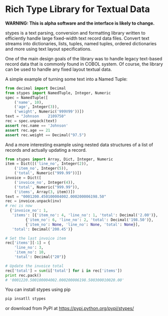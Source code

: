 Rich Type Library for Textual Data
==================================

**WARNING: This is alpha software and the interface is likely to change.**

stypes is a text parsing, conversion and formatting library written to
efficiently handle large fixed-width text record data files. Convert text
streams into dictionaries, lists, tuples, named tuples, ordered dictionaries
and more using text layout specifications.

One of the main design goals of the library was to handle legacy text-based
record data that is commonly found in COBOL system. Of course, the library
can be used to handle any fixed layout textual data.

A simple example of turning some text into a Named Tuple:

```python
from decimal import Decimal
from stypes import NamedTuple, Integer, Numeric
spec = NamedTuple([
	('name', 10),
	('age', Integer(3)),
	('weight', Numeric('999V99'))])
text = "Johnson    2109750"
rec = spec.unpack(text)
assert rec.name == 'Johnson'
assert rec.age == 21
assert rec.weight == Decimal("97.5")
```

And a more interesting example using nested data structures of a list of
records and actually updating a record.

```python
from stypes import Array, Dict, Integer, Numeric
item = Dict([('line_no', Integer(2)),
	('item_no', Integer(5)),
	('total', Numeric("999.99"))])
invoice = Dict([
    ('invoice_no', Integer(4)),
    ('total', Numeric("999.99")),
    ('items', Array(3, item))])
text = "0001200.450100004002.000200006198.50"
rec = invoice.unpack(inv)
# rec is now
  {'invoice_no': 1,
   'items': [{'item_no': 4, 'line_no': 1, 'total': Decimal('2.00')},
	     {'item_no': 6, 'line_no': 2, 'total': Decimal('198.50')},
	     {'item_no': None, 'line_no': None, 'total': None}],
   'total': Decimal('200.45')}

# Set the last invoice item
rec['items'][-1] = {
    'line_no': 3,
    'item_no': 10,
    'total': Decimal("20")}

# Update the invoice total
rec['total'] = sum(i['total'] for i in rec['items'])
print rec.pack()
# '0001220.500100004002.000200006198.500300010020.00'

```

You can install stypes using pip
```bash
pip insatll stypes
```

or download from PyPI at https://pypi.python.org/pypi/stypes/
